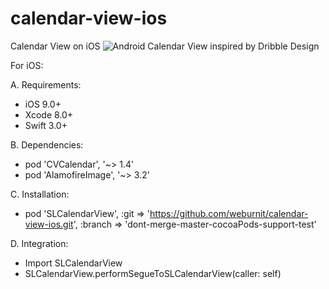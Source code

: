 # calendar-view-ios
Calendar View on iOS
![Android Calendar View inspired by Dribble Design](https://d13yacurqjgara.cloudfront.net/users/62525/screenshots/2457251/fitness_calendar.png)

For iOS:

A. Requirements:
- iOS 9.0+
- Xcode 8.0+
- Swift 3.0+

B. Dependencies:
- pod 'CVCalendar', '~> 1.4'
- pod 'AlamofireImage', '~> 3.2'

C. Installation:
- pod 'SLCalendarView', :git => 'https://github.com/weburnit/calendar-view-ios.git', :branch => 'dont-merge-master-cocoaPods-support-test'

D. Integration:
- Import SLCalendarView
- SLCalendarView.performSegueToSLCalendarView(caller: self)

 
